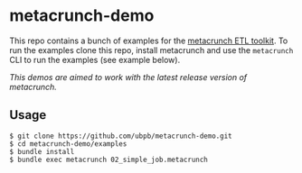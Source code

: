 metacrunch-demo
===============

This repo contains a bunch of examples for the [metacrunch ETL toolkit](https://github.com/ubpb/metacrunch).
To run the examples clone this repo, install metacrunch and use the `metacrunch` CLI to run the examples (see example below).

*This demos are aimed to work with the latest release version of metacrunch.*

Usage
-----

```
$ git clone https://github.com/ubpb/metacrunch-demo.git
$ cd metacrunch-demo/examples
$ bundle install
$ bundle exec metacrunch 02_simple_job.metacrunch
```
